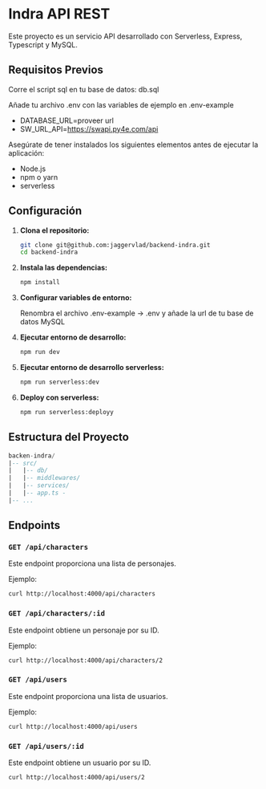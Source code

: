 # Indra API REST

Este proyecto es un servicio API desarrollado con Serverless, Express, Typescript y MySQL.

## Requisitos Previos

Corre el script sql en tu base de datos: db.sql

Añade tu archivo .env con las variables de ejemplo en .env-example
 - DATABASE_URL=proveer url
 - SW_URL_API=https://swapi.py4e.com/api

Asegúrate de tener instalados los siguientes elementos antes de ejecutar la aplicación:

- Node.js
- npm o yarn
- serverless

## Configuración

1. **Clona el repositorio:**

   ```bash
   git clone git@github.com:jaggervlad/backend-indra.git
   cd backend-indra
   ```

2. **Instala las dependencias:**
   ```bash
   npm install
   ```

3. **Configurar variables de entorno:**

   Renombra el archivo .env-example -> .env y añade la url de tu base de datos MySQL

4. **Ejecutar entorno de desarrollo:**
   ```bash
   npm run dev
   ```

5. **Ejecutar entorno de desarrollo serverless:**
   ```bash
   npm run serverless:dev
   ```
   
6. **Deploy con serverless:**
   ```bash
   npm run serverless:deployy
   ```


## Estructura del Proyecto
```sql
backen-indra/
|-- src/
|   |-- db/
|   |-- middlewares/
|   |-- services/
|   |-- app.ts -
|-- ...
```

## Endpoints


### `GET /api/characters`

Este endpoint proporciona una lista de personajes.

Ejemplo:

```bash
curl http://localhost:4000/api/characters
```

### `GET /api/characters/:id`

Este endpoint obtiene un personaje por su ID.

Ejemplo:

```bash
curl http://localhost:4000/api/characters/2
```


### `GET /api/users`

Este endpoint proporciona una lista de usuarios.

Ejemplo:
```bash
curl http://localhost:4000/api/users
```


### `GET /api/users/:id`

Este endpoint obtiene un usuario por su ID.

```bash
curl http://localhost:4000/api/users/2
```
